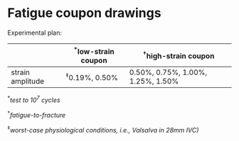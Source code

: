 # Fatigue coupon drawings

Experimental plan: 

|                  | <sup>\*</sup>low-strain coupon | <sup>†</sup>high-strain coupon                |
| ---------------- | ----------------- | --------------------------------- |
| strain amplitude | <sup>‡</sup>0.19%, 0.50%      | 0.50%, 0.75%, 1.00%, 1.25%, 1.50% |

<sup>\*</sup>*test to 10<sup>7</sup> cycles*

<sup>†</sup>*fatigue-to-fracture*

<sup>‡</sup>*worst-case physiological conditions, i.e., Valsalva in 28mm IVC)*
